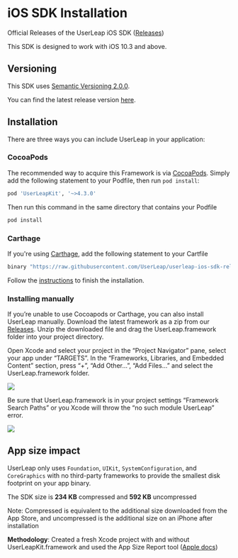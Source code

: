 # iOS SDK Installation

Official Releases of the UserLeap iOS SDK \([Releases](https://github.com/UserLeap/userleap-ios-sdk-releases/releases)\)

This SDK is designed to work with iOS 10.3 and above.

## Versioning

This SDK uses [Semantic Versioning 2.0.0](https://semver.org/).

You can find the latest release version [here](https://github.com/UserLeap/userleap-ios-sdk-releases/releases).

## Installation

There are three ways you can include UserLeap in your application:

### CocoaPods

The recommended way to acquire this Framework is via [CocoaPods](https://cocoapods.org/). Simply add the following statement to your Podfile, then run `pod install`:

```bash
pod 'UserLeapKit', '~>4.3.0'
```

Then run this command in the same directory that contains your Podfile

```bash
pod install
```

### Carthage

If you're using [Carthage](https://github.com/Carthage/Carthage), add the following statement to your Cartfile

```bash
binary "https://raw.githubusercontent.com/UserLeap/userleap-ios-sdk-releases/main/UserLeapKit.json"
```

Follow the [instructions](https://github.com/Carthage/Carthage#quick-start) to finish the installation.

### Installing manually

If you’re unable to use Cocoapods or Carthage, you can also install UserLeap manually. Download the latest framework as a zip from our [Releases](https://github.com/UserLeap/userleap-ios-sdk-releases/releases). Unzip the downloaded file and drag the UserLeap.framework folder into your project directory.

Open Xcode and select your project in the “Project Navigator” pane, select your app under “TARGETS”. In the “Frameworks, Libraries, and Embedded Content” section, press “+”, “Add Other…”, “Add Files…” and select the UserLeap.framework folder.

![](https://lh3.googleusercontent.com/Jh5t0nVJUlL7uPJwLbeayxmy57_f3y2S2aoaUwQnCZMicmBF8nJmB3Ld4TzlQsLINGbOjvWDeBjIDUxv10KUgjQdvWx7-EsxdVNJGKlf8aqm71nueXSSKkDsOfLYDmQGpBia96eC)

Be sure that UserLeap.framework is in your project settings “Framework Search Paths” or you Xcode will throw the “no such module UserLeap” error.

![](https://lh5.googleusercontent.com/ki8F-lJq1soDu4WZ8uBgp_T5PE1NWMog2ImBpfcgzP02Yd1JH-yypVWLBu6S4vsbYbQBr0mGMV5PSzUFxetB9mcyh66ODLbNolzbGXhOnh7vF6Jh3czDBjsaKlYw1MJEScOOp0id)

## **App size impact**

UserLeap only uses `Foundation`, `UIKit`, `SystemConfiguration`, and `CoreGraphics` with no third-party frameworks to provide the smallest disk footprint on your app binary.

The SDK size is **234 KB** compressed and **592 KB** uncompressed

Note: Compressed is equivalent to the additional size downloaded from the App Store, and uncompressed is the additional size on an iPhone after installation

**Methodology**: Created a fresh Xcode project with and without UserLeapKit.framework and used the App Size Report tool \([Apple docs](https://developer.apple.com/documentation/xcode/reducing_your_app_s_size#//apple_ref/doc/uid/DTS40014195-CH1-MEASURE)\)

